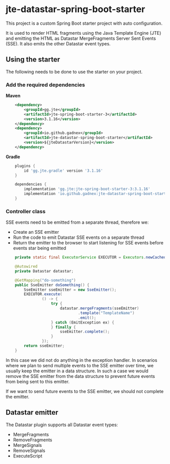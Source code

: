 # jte-datastar-spring-boot-starter

This project is a custom Spring Boot starter project with auto configuration.

It is used to render HTML fragments using the Java Template Engine (JTE) and emitting
the HTML as Datastar MergeFragments Server Sent Events (SSE). It also emits the other
Datastar event types.

## Using the starter

The following needs to be done to use the starter on your project.

### Add the required dependencies

**Maven**
```xml
    <dependency>
        <groupId>gg.jte</groupId>
        <artifactId>jte-spring-boot-starter-3</artifactId>
        <version>3.1.16</version>
    </dependency>
    <dependency>
        <groupId>io.github.gadnex</groupId>
        <artifactId>jte-datastar-spring-boot-starter</artifactId>
        <version>${jteDatastarVersion}</version>
    </dependency>
```

**Gradle**
```groovy
    plugins {
        id 'gg.jte.gradle' version '3.1.16'
    }

    dependencies {
        implementation 'gg.jte:jte-spring-boot-starter-3:3.1.16'
        implementation 'io.github.gadnex:jte-datastar-spring-boot-starter:${jteDatastarVersion}'
    }
```

### Controller class

SSE events need to be emitted from a separate thread, therefore we:
- Create an SSE emitter
- Run the code to emit Datastar SSE events on a separate thread
- Return the emitter to the browser to start listening for SSE events before events star being emitted

```java
    private static final ExecutorService EXECUTOR = Executors.newCachedThreadPool();

    @Autowired
    private Datastar datastar;

    @GetMapping("do-something")
    public SseEmitter doSomething() {
        SseEmitter sseEmitter = new SseEmitter();
        EXECUTOR.execute(
                () -> {
                    try {
                        datastar.mergeFragments(sseEmitter)
                                .template("TemplateName")
                                .emit();
                    } catch (EmitException ex) {
                    } finally {
                        sseEmitter.complete();
                    }
                });
        return sseEmitter;
    }
```

In this case we did not do anything in the exception handler. 
In scenarios where we plan to send multiple events to the SSE emitter over time,
we usually keep the emitter in a data structure.
In such a case we would remove the SSE emitter from the data structure to
prevent future events from being sent to this emitter.

If we want to send future events to the SSE emitter, we should not complete
the emitter.

## Datastar emitter

The Datastar plugin supports all Datastar event types:
- MergeFragments
- RemoveFragments
- MergeSignals
- RemoveSignals
- ExecuteScript